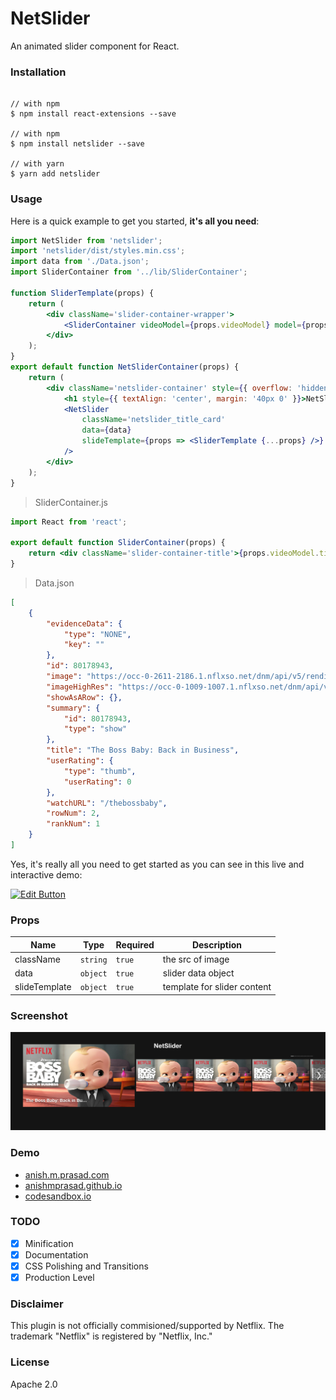 # NetSlider

An animated slider component for React.

### Installation

```

// with npm
$ npm install react-extensions --save

// with npm
$ npm install netslider --save

// with yarn
$ yarn add netslider
```

### Usage

Here is a quick example to get you started, **it's all you need**:

```jsx
import NetSlider from 'netslider';
import 'netslider/dist/styles.min.css';
import data from './Data.json';
import SliderContainer from '../lib/SliderContainer';

function SliderTemplate(props) {
	return (
		<div className='slider-container-wrapper'>
			<SliderContainer videoModel={props.videoModel} model={props.model} />
		</div>
	);
}
export default function NetSliderContainer(props) {
	return (
		<div className='netslider-container' style={{ overflow: 'hidden', height: '400px' }}>
			<h1 style={{ textAlign: 'center', margin: '40px 0' }}>NetSlider</h1>
			<NetSlider
				className='netslider_title_card'
				data={data}
				slideTemplate={props => <SliderTemplate {...props} />}
			/>
		</div>
	);
}
```

> SliderContainer.js

```jsx
import React from 'react';

export default function SliderContainer(props) {
	return <div className='slider-container-title'>{props.videoModel.title}</div>;
}
```

> Data.json

```json
[
	{
		"evidenceData": {
			"type": "NONE",
			"key": ""
		},
		"id": 80178943,
		"image": "https://occ-0-2611-2186.1.nflxso.net/dnm/api/v5/rendition/412e4119fb212e3ca9f1add558e2e7fed42f8fb4/AAAABZ3Qq-Hzea6WbaEEZaC2cfdLKk2FESlsZZgWY8mFM9G6_GV10UWfcQGrwBUH3shcFc02eClTihN9t0_w79mxi1y3Qxf8Ah890Et7Y7mQyqMefg3nsYO4ZCNWhX2KSRiKdwCgPtbwag.jpg",
		"imageHighRes": "https://occ-0-1009-1007.1.nflxso.net/dnm/api/v6/0DW6CdE4gYtYx8iy3aj8gs9WtXE/AAAABZkgH66DOjrC0-pNCF87xxKemsjiKFPbgx0xObXY6sLghHAS-MmThmCF-LZr2V42ed3VoScabV90v0cQHYxKZFULTwYq_sIBdA.jpg?r=2f8",
		"showAsARow": {},
		"summary": {
			"id": 80178943,
			"type": "show"
		},
		"title": "The Boss Baby: Back in Business",
		"userRating": {
			"type": "thumb",
			"userRating": 0
		},
		"watchURL": "/thebossbaby",
		"rowNum": 2,
		"rankNum": 1
	}
]
```

Yes, it's really all you need to get started as you can see in this live and interactive demo:

[![Edit Button](https://codesandbox.io/static/img/play-codesandbox.svg)](https://codesandbox.io/s/0xq2on1mwv)

### Props

| Name          | Type     | Required | Description                 |
| ------------- | -------- | -------- | --------------------------- |
| className     | `string` | `true`   | the src of image            |
| data          | `object` | `true`   | slider data object          |
| slideTemplate | `object` | `true`   | template for slider content |

### Screenshot

![Preview][screenshot]

[screenshot]: https://raw.githubusercontent.com/anishmprasad/netslider/master/screenshot/Screenshot.png 'Preview screenshot'

### Demo

-   [anish.m.prasad.com](https://anishmprasad.com/opensource/netslider)
-   [anishmprasad.github.io](https://anishmprasad.github.io/opensource/netslider)
-   [codesandbox.io](https://codesandbox.io/embed/0xq2on1mwv)

### TODO

-   [x] Minification
-   [x] Documentation
-   [x] CSS Polishing and Transitions
-   [x] Production Level

### Disclaimer

This plugin is not officially commisioned/supported by Netflix.
The trademark "Netflix" is registered by "Netflix, Inc."

### License

Apache 2.0
